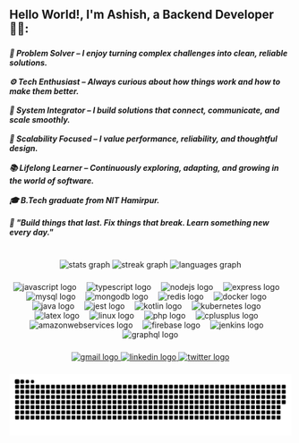 <h2 align="left">Hello World!, I'm Ashish, a Backend Developer 👋🏼:</h2>


###

<h5 align="left">🧠 Problem Solver – I enjoy turning complex challenges into clean, reliable solutions.<br><br>⚙️ Tech Enthusiast – Always curious about how things work and how to make them better.<br><br>🔗 System Integrator – I build solutions that connect, communicate, and scale smoothly.<br><br>🚀 Scalability Focused – I value performance, reliability, and thoughtful design.<br><br>📚 Lifelong Learner – Continuously exploring, adapting, and growing in the world of software.<br><br>🎓 B.Tech graduate from NIT Hamirpur.<br><br>💬 "Build things that last. Fix things that break. Learn something new every day."</h5>

###

<br clear="both">

<div align="center">
  <img src="https://github-readme-stats.vercel.app/api?username=Ashu1998&hide_title=false&hide_rank=false&show_icons=true&include_all_commits=true&count_private=true&disable_animations=false&theme=tokyonight&locale=en&hide_border=true&custom_title=Coding%20Activity%20Snapshot" height="150" alt="stats graph"  />
  <img src="https://streak-stats.demolab.com?user=Ashu1998&locale=en&mode=weekly&theme=tokyonight&hide_border=true&border_radius=5" height="150" alt="streak graph"  />
  <img src="https://github-readme-stats.vercel.app/api/top-langs?username=Ashu1998&locale=en&hide_title=false&layout=compact&card_width=320&langs_count=12&theme=tokyonight&hide_border=true&custom_title=Language%20Stack%20Snapshot" height="150" alt="languages graph"  />
</div>

###

<div align="center">
  <img src="https://skillicons.dev/icons?i=js" height="47" alt="javascript logo"  />
  <img width="10" />
  <img src="https://skillicons.dev/icons?i=ts" height="47" alt="typescript logo"  />
  <img width="10" />
  <img src="https://skillicons.dev/icons?i=nodejs" height="47" alt="nodejs logo"  />
  <img width="10" />
  <img src="https://skillicons.dev/icons?i=express" height="47" alt="express logo"  />
  <img width="10" />
  <img src="https://skillicons.dev/icons?i=mysql" height="47" alt="mysql logo"  />
  <img width="10" />
  <img src="https://skillicons.dev/icons?i=mongodb" height="47" alt="mongodb logo"  />
  <img width="10" />
  <img src="https://skillicons.dev/icons?i=redis" height="47" alt="redis logo"  />
  <img width="10" />
  <img src="https://skillicons.dev/icons?i=docker" height="47" alt="docker logo"  />
  <img width="10" />
  <img src="https://skillicons.dev/icons?i=java" height="47" alt="java logo"  />
  <img width="10" />
  <img src="https://skillicons.dev/icons?i=jest" height="47" alt="jest logo"  />
  <img width="10" />
  <img src="https://skillicons.dev/icons?i=kotlin" height="47" alt="kotlin logo"  />
  <img width="10" />
  <img src="https://skillicons.dev/icons?i=kubernetes" height="47" alt="kubernetes logo"  />
  <img width="10" />
  <img src="https://skillicons.dev/icons?i=latex" height="47" alt="latex logo"  />
  <img width="10" />
  <img src="https://skillicons.dev/icons?i=linux" height="47" alt="linux logo"  />
  <img width="10" />
  <img src="https://skillicons.dev/icons?i=php" height="47" alt="php logo"  />
  <img width="10" />
  <img src="https://skillicons.dev/icons?i=cpp" height="47" alt="cplusplus logo"  />
  <img width="10" />
  <img src="https://skillicons.dev/icons?i=aws" height="47" alt="amazonwebservices logo"  />
  <img width="10" />
  <img src="https://skillicons.dev/icons?i=firebase" height="47" alt="firebase logo"  />
  <img width="10" />
  <img src="https://skillicons.dev/icons?i=jenkins" height="47" alt="jenkins logo"  />
  <img width="10" />
  <img src="https://skillicons.dev/icons?i=graphql" height="47" alt="graphql logo"  />
</div>

###

<div align="center">
  <a href="ashishverma.syspro@gmail.com" target="_blank">
    <img src="https://img.shields.io/static/v1?message=Gmail&logo=gmail&label=&color=D14836&logoColor=white&labelColor=&style=for-the-badge" height="37" alt="gmail logo"  />
  </a>
  <a href="https://www.linkedin.com/in/ashishverma1998/" target="_blank">
    <img src="https://img.shields.io/static/v1?message=LinkedIn&logo=linkedin&label=&color=0077B5&logoColor=white&labelColor=&style=for-the-badge" height="37" alt="linkedin logo"  />
  </a>
  <a href="https://x.com/AshuVerma1998" target="_blank">
    <img src="https://img.shields.io/static/v1?message=Twitter&logo=twitter&label=&color=1DA1F2&logoColor=white&labelColor=&style=for-the-badge" height="37" alt="twitter logo"  />
  </a> 
</div>

###



<picture>
  <source media="(prefers-color-scheme: dark)" srcset="https://raw.githubusercontent.com/ashu1998/ashu1998/output/github-snake-dark.svg" />
  <source media="(prefers-color-scheme: light)" srcset="https://raw.githubusercontent.com/ashu1998/ashu1998/output/github-snake.svg" />
  <img alt="github-snake" src="https://raw.githubusercontent.com/ashu1998/ashu1998/output/github-snake.svg" />
</picture>

###

